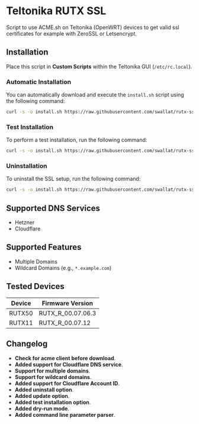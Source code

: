 # Teltonika RUTX SSL
Script to use ACME.sh on Teltonika (OpenWRT) devices to get valid ssl certificates for example with ZeroSSL or Letsencrypt.<br>

## Installation

Place this script in **Custom Scripts** within the Teltonika GUI (`/etc/rc.local`).

### Automatic Installation

You can automatically download and execute the `install.sh` script using the following command:

```sh
curl -s -o install.sh https://raw.githubusercontent.com/swallat/rutx-ssl/refs/heads/main/install.sh && sh install.sh
```

### Test Installation

To perform a test installation, run the following command:

```sh
curl -s -o install.sh https://raw.githubusercontent.com/swallat/rutx-ssl/refs/heads/main/install.sh && sh install.sh --test
```

### Uninstallation

To uninstall the SSL setup, run the following command:

```sh
curl -s -o install.sh https://raw.githubusercontent.com/swallat/rutx-ssl/refs/heads/main/install.sh && sh install.sh uninstall
```

## Supported DNS Services

- Hetzner
- Cloudflare

## Supported Features

- Multiple Domains
- Wildcard Domains (e.g., `*.example.com`)

## Tested Devices

| Device  | Firmware Version          |
|---------|---------------------------|
| RUTX50  | RUTX_R_00.07.06.3         |
| RUTX11  | RUTX_R_00.07.12           |

## Changelog

- **Check for acme client before download**.
- **Added support for Cloudflare DNS service**.
- **Support for multiple domains**.
- **Support for wildcard domains**.
- **Added support for Cloudflare Account ID**.
- **Added uninstall option**.
- **Added update option**.
- **Added test installation option**.
- **Added dry-run mode**.
- **Added command line parameter parser**.
